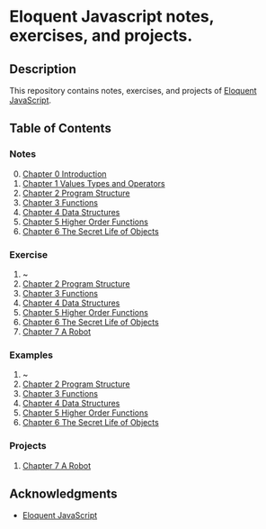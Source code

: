 # Eloquent Javascript notes, exercises, and projects.

## Description

This repository contains notes, exercises, and projects of [Eloquent JavaScript](https://eloquentjavascript.net/).

## Table of Contents

### Notes

0. [Chapter 0 Introduction](notes/ch-0-introduction.md)
1. [Chapter 1 Values Types and Operators](notes/ch-1-values-types-and-operator.md)
2. [Chapter 2 Program Structure](notes/ch-2-program-structure.md)
3. [Chapter 3 Functions](notes/ch-3-functions.md)
4. [Chapter 4 Data Structures](notes/ch-4-data-structures.md)
5. [Chapter 5 Higher Order Functions](notes/ch-5-higher-order-functions.md)
6. [Chapter 6 The Secret Life of Objects](notes/ch-6-the-secret-life-of-objects.md)

### Exercise

1. ~
2. [Chapter 2 Program Structure](exercises/ch-2-program-structure.js)
3. [Chapter 3 Functions](exercises/ch-3-functions.js)
4. [Chapter 4 Data Structures](exercises/ch-4-data-structures.js)
5. [Chapter 5 Higher Order Functions](exercises/ch-5-higher-order-functions.js)
6. [Chapter 6 The Secret Life of Objects](exercises/ch-6-the-secret-life-of-objects.js)
7. [Chapter 7 A Robot](exercises/ch-7-a-robot.js)

### Examples

1. ~
2. [Chapter 2 Program Structure](examples/2-program-structure.html)
3. [Chapter 3 Functions](examples/3-functions.html)
4. [Chapter 4 Data Structures](examples/4-data-structures.html)
5. [Chapter 5 Higher Order Functions](examples/5-higher-order-functions.html)
6. [Chapter 6 The Secret Life of Objects](examples/6-the-secret-life-of-objects.html)

### Projects

1. [Chapter 7 A Robot](projects/ch-7-a-robot.js)

## Acknowledgments

- [Eloquent JavaScript](https://eloquentjavascript.net/)
